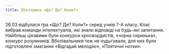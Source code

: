 ```yaml
---
title: Вікторина «Що? Де? Коли?»
---
```


26.03 відбулася гра «Що? Де? Коли?» серед учнів 7-А класу. Клас вибрав команди інтелектуалів, які знали відповіді на будь-які запитання. Найбільш цікавими були конкурси кросвордистів, «чорна скринька», конкурс розумників. Вболівальники теж не нудьгували, для них були підготовлені змагання «Відгадай мелодію», «Поетичні нотки».

<slideshow id="72157694276019534"></slideshow>
